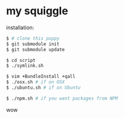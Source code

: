 my squiggle
===========

installation:

```bash
$ # clone this puppy
$ git submodule init
$ git submodule update

$ cd script
$ ./symlink.sh

$ vim +BundleInstall +qall
$ ./osx.sh # if on OSX
$ ./ubuntu.sh # if on Ubuntu

$ ./npm.sh # if you want packages from NPM
```

wow

